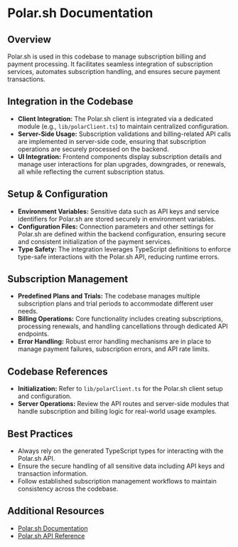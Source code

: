# Polar.sh Documentation

## Overview
Polar.sh is used in this codebase to manage subscription billing and payment processing. It facilitates seamless integration of subscription services, automates subscription handling, and ensures secure payment transactions.

## Integration in the Codebase
- **Client Integration:** The Polar.sh client is integrated via a dedicated module (e.g., `lib/polarClient.ts`) to maintain centralized configuration.
- **Server-Side Usage:** Subscription validations and billing-related API calls are implemented in server-side code, ensuring that subscription operations are securely processed on the backend.
- **UI Integration:** Frontend components display subscription details and manage user interactions for plan upgrades, downgrades, or renewals, all while reflecting the current subscription status.

## Setup & Configuration
- **Environment Variables:** Sensitive data such as API keys and service identifiers for Polar.sh are stored securely in environment variables.
- **Configuration Files:** Connection parameters and other settings for Polar.sh are defined within the backend configuration, ensuring secure and consistent initialization of the payment services.
- **Type Safety:** The integration leverages TypeScript definitions to enforce type-safe interactions with the Polar.sh API, reducing runtime errors.

## Subscription Management
- **Predefined Plans and Trials:** The codebase manages multiple subscription plans and trial periods to accommodate different user needs.
- **Billing Operations:** Core functionality includes creating subscriptions, processing renewals, and handling cancellations through dedicated API endpoints.
- **Error Handling:** Robust error handling mechanisms are in place to manage payment failures, subscription errors, and API rate limits.

## Codebase References
- **Initialization:** Refer to `lib/polarClient.ts` for the Polar.sh client setup and configuration.
- **Server Operations:** Review the API routes and server-side modules that handle subscription and billing logic for real-world usage examples.

## Best Practices
- Always rely on the generated TypeScript types for interacting with the Polar.sh API.
- Ensure the secure handling of all sensitive data including API keys and transaction information.
- Follow established subscription management workflows to maintain consistency across the codebase.

## Additional Resources
- [Polar.sh Documentation](https://docs.polar.sh/)
- [Polar.sh API Reference](https://docs.polar.sh/api)
